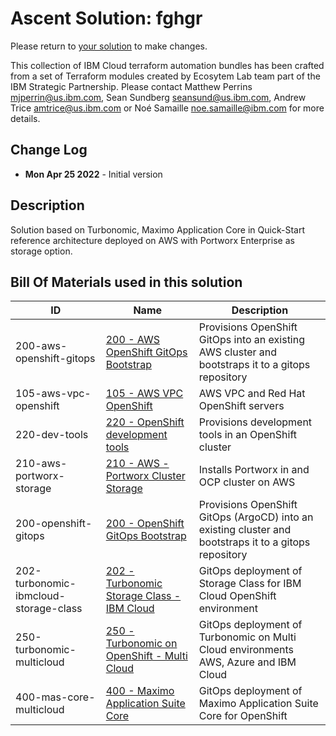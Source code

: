 
# Ascent Solution: fghgr

Please return to [your solution](https://ascent.cloudnativetoolkit.dev/solutions/1613aa1e-712d-4a69-a104-bf5831add532) to make changes.

This collection of IBM Cloud terraform automation bundles has been crafted from a set of Terraform modules created by Ecosytem Lab team part of the IBM Strategic Partnership. Please contact Matthew Perrins mjperrin@us.ibm.com, Sean Sundberg seansund@us.ibm.com, Andrew Trice amtrice@us.ibm.com or Noé Samaille noe.samaille@ibm.com for more details.

## Change Log

- **Mon Apr 25 2022** - Initial version

## Description

Solution based on Turbonomic, Maximo Application Core in Quick-Start reference architecture deployed on AWS with Portworx Enterprise as storage option.

## Bill Of Materials used in this solution

| ID | Name | Description | 
| -- | ---- | ----------- |
| 200-aws-openshift-gitops | [200 - AWS OpenShift GitOps Bootstrap](https://ascent.cloudnativetoolkit.dev/boms/200-aws-openshift-gitops) | Provisions OpenShift GitOps into an existing AWS cluster and bootstraps it to a gitops repository |
| 105-aws-vpc-openshift | [105 - AWS VPC OpenShift](https://ascent.cloudnativetoolkit.dev/boms/105-aws-vpc-openshift) | AWS VPC and Red Hat OpenShift servers |
| 220-dev-tools | [220 - OpenShift development tools](https://ascent.cloudnativetoolkit.dev/boms/220-dev-tools) | Provisions development tools in an OpenShift cluster |
| 210-aws-portworx-storage | [210 - AWS - Portworx Cluster Storage](https://ascent.cloudnativetoolkit.dev/boms/210-aws-portworx-storage) | Installs Portworx in and OCP cluster on AWS |
| 200-openshift-gitops | [200 - OpenShift GitOps Bootstrap](https://ascent.cloudnativetoolkit.dev/boms/200-openshift-gitops) | Provisions OpenShift GitOps (ArgoCD) into an existing cluster and bootstraps it to a gitops repository |
| 202-turbonomic-ibmcloud-storage-class | [202 - Turbonomic Storage Class - IBM Cloud](https://ascent.cloudnativetoolkit.dev/boms/202-turbonomic-ibmcloud-storage-class) | GitOps deployment of Storage Class for IBM Cloud OpenShift environment |
| 250-turbonomic-multicloud | [250 - Turbonomic on OpenShift - Multi Cloud](https://ascent.cloudnativetoolkit.dev/boms/250-turbonomic-multicloud) | GitOps deployment of Turbonomic on Multi Cloud environments AWS, Azure and IBM Cloud |
| 400-mas-core-multicloud | [400 - Maximo Application Suite Core](https://ascent.cloudnativetoolkit.dev/boms/400-mas-core-multicloud) | GitOps deployment of Maximo Application Suite Core for OpenShift |

    